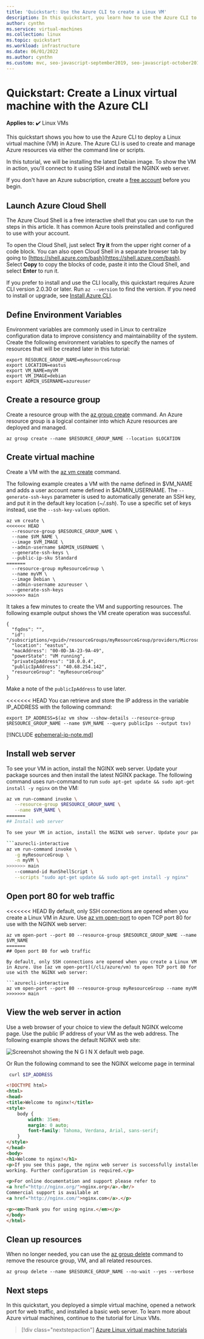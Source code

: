 ```yaml
---
title: 'Quickstart: Use the Azure CLI to create a Linux VM'
description: In this quickstart, you learn how to use the Azure CLI to create a Linux virtual machine
author: cynthn
ms.service: virtual-machines
ms.collection: linux
ms.topic: quickstart
ms.workload: infrastructure
ms.date: 06/01/2022
ms.author: cynthn
ms.custom: mvc, seo-javascript-september2019, seo-javascript-october2019, seo-python-october2019, devx-track-azurecli, mode-api
---
```


# Quickstart: Create a Linux virtual machine with the Azure CLI

**Applies to:** :heavy_check_mark: Linux VMs

This quickstart shows you how to use the Azure CLI to deploy a Linux virtual machine (VM) in Azure. The Azure CLI is used to create and manage Azure resources via either the command line or scripts.

In this tutorial, we will be installing the latest Debian image. To show the VM in action, you'll connect to it using SSH and install the NGINX web server.

If you don't have an Azure subscription, create a [free account](https://azure.microsoft.com/free/?WT.mc_id=A261C142F) before you begin.

## Launch Azure Cloud Shell

The Azure Cloud Shell is a free interactive shell that you can use to run the steps in this article. It has common Azure tools preinstalled and configured to use with your account. 

To open the Cloud Shell, just select **Try it** from the upper right corner of a code block. You can also open Cloud Shell in a separate browser tab by going to [https://shell.azure.com/bash](https://shell.azure.com/bash). Select **Copy** to copy the blocks of code, paste it into the Cloud Shell, and select **Enter** to run it.

If you prefer to install and use the CLI locally, this quickstart requires Azure CLI version 2.0.30 or later. Run `az --version` to find the version. If you need to install or upgrade, see [Install Azure CLI]( /cli/azure/install-azure-cli).

## Define Environment Variables
Environment variables are commonly used in Linux to centralize configuration data to improve consistency and maintainability of the system. Create the following environment variables to specify the names of resources that will be created later in this tutorial:

```azurecli-interactive
export RESOURCE_GROUP_NAME=myResourceGroup
export LOCATION=eastus
export VM_NAME=myVM
export VM_IMAGE=debian
export ADMIN_USERNAME=azureuser
```

## Create a resource group

Create a resource group with the [az group create](/cli/azure/group) command. An Azure resource group is a logical container into which Azure resources are deployed and managed. 

```azurecli-interactive
az group create --name $RESOURCE_GROUP_NAME --location $LOCATION
```

## Create virtual machine

Create a VM with the [az vm create](/cli/azure/vm) command.

The following example creates a VM with the name defined in $VM_NAME and adds a user account name defined in $ADMIN_USERNAME. The `--generate-ssh-keys` parameter is used to automatically generate an SSH key, and put it in the default key location (*~/.ssh*). To use a specific set of keys instead, use the `--ssh-key-values` option.

```azurecli-interactive
az vm create \
<<<<<<< HEAD
  --resource-group $RESOURCE_GROUP_NAME \
  --name $VM_NAME \
  --image $VM_IMAGE \
  --admin-username $ADMIN_USERNAME \
  --generate-ssh-keys \
  --public-ip-sku Standard
=======
  --resource-group myResourceGroup \
  --name myVM \
  --image Debian \
  --admin-username azureuser \
  --generate-ssh-keys
>>>>>>> main
```

It takes a few minutes to create the VM and supporting resources. The following example output shows the VM create operation was successful.
<!--expected_similarity=0.18-->
```output
{
  "fqdns": "",
  "id": "/subscriptions/<guid>/resourceGroups/myResourceGroup/providers/Microsoft.Compute/virtualMachines/myVM",
  "location": "eastus",
  "macAddress": "00-0D-3A-23-9A-49",
  "powerState": "VM running",
  "privateIpAddress": "10.0.0.4",
  "publicIpAddress": "40.68.254.142",
  "resourceGroup": "myResourceGroup"
}
```

Make a note of the `publicIpAddress` to use later.

<<<<<<< HEAD
You can retrieve and store the IP address in the variable IP_ADDRESS with the following command:

```azurecli-interactive
export IP_ADDRESS=$(az vm show --show-details --resource-group $RESOURCE_GROUP_NAME --name $VM_NAME --query publicIps --output tsv)
```

[!INCLUDE [ephemeral-ip-note.md](../../../includes/ephemeral-ip-note.md)]

## Install web server 

To see your VM in action, install the NGINX web server. Update your package sources and then install the latest NGINX package. The following command uses run-command to run `sudo apt-get update && sudo apt-get install -y nginx` on the VM:

```bash
az vm run-command invoke \
   --resource-group $RESOURCE_GROUP_NAME \
   --name $VM_NAME \
=======
## Install web server

To see your VM in action, install the NGINX web server. Update your package sources and then install the latest NGINX package.

```azurecli-interactive
az vm run-command invoke \
   -g myResourceGroup \
   -n myVM \
>>>>>>> main
   --command-id RunShellScript \
   --scripts "sudo apt-get update && sudo apt-get install -y nginx"
```
## Open port 80 for web traffic

<<<<<<< HEAD
By default, only SSH connections are opened when you create a Linux VM in Azure. Use [az vm open-port](/cli/azure/vm) to open TCP port 80 for use with the NGINX web server:

```azurecli-interactive
az vm open-port --port 80 --resource-group $RESOURCE_GROUP_NAME --name $VM_NAME
=======
## Open port 80 for web traffic

By default, only SSH connections are opened when you create a Linux VM in Azure. Use [az vm open-port](/cli/azure/vm) to open TCP port 80 for use with the NGINX web server:

```azurecli-interactive
az vm open-port --port 80 --resource-group myResourceGroup --name myVM
>>>>>>> main
```

## View the web server in action

Use a web browser of your choice to view the default NGINX welcome page. Use the public IP address of your VM as the web address. The following example shows the default NGINX web site:

![Screenshot showing the N G I N X default web page.](./media/quick-create-cli/nginix-welcome-page-debian.png)

Or Run the following command to see the NGINX welcome page in terminal

```bash
 curl $IP_ADDRESS
```

<!--expected_similarity=0.8-->
```HTML
<!DOCTYPE html>
<html>
<head>
<title>Welcome to nginx!</title>
<style>
    body {
        width: 35em;
        margin: 0 auto;
        font-family: Tahoma, Verdana, Arial, sans-serif;
    }
</style>
</head>
<body>
<h1>Welcome to nginx!</h1>
<p>If you see this page, the nginx web server is successfully installed and
working. Further configuration is required.</p>

<p>For online documentation and support please refer to
<a href="http://nginx.org/">nginx.org</a>.<br/>
Commercial support is available at
<a href="http://nginx.com/">nginx.com</a>.</p>

<p><em>Thank you for using nginx.</em></p>
</body>
</html>
```

## Clean up resources

When no longer needed, you can use the [az group delete](/cli/azure/group) command to remove the resource group, VM, and all related resources. 

```azurecli-interactive
az group delete --name $RESOURCE_GROUP_NAME --no-wait --yes --verbose
```

## Next steps

In this quickstart, you deployed a simple virtual machine, opened a network port for web traffic, and installed a basic web server. To learn more about Azure virtual machines, continue to the tutorial for Linux VMs.


> [!div class="nextstepaction"]
> [Azure Linux virtual machine tutorials](./tutorial-manage-vm.md)


